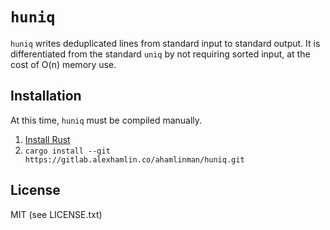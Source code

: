 `huniq`
=======

`huniq` writes deduplicated lines from standard input to standard output. It is
differentiated from the standard `uniq` by not requiring sorted input, at the
cost of O(n) memory use.

Installation
------------

At this time, `huniq` must be compiled manually.

1. [Install Rust](https://www.rust-lang.org/en-US/install.html)
2. `cargo install --git https://gitlab.alexhamlin.co/ahamlinman/huniq.git`

License
-------

MIT (see LICENSE.txt)
